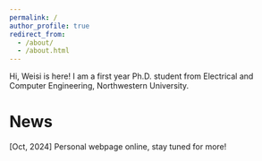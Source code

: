 ```yaml
---
permalink: /
author_profile: true
redirect_from: 
  - /about/
  - /about.html
---
```

Hi, Weisi is here! I am a first year Ph.D. student from Electrical and Computer Engineering, Northwestern University.

News
======
[Oct, 2024] Personal webpage online, stay tuned for more!
